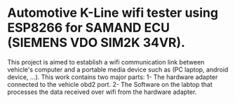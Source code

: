# Automotive K-Line wifi tester using ESP8266 for SAMAND ECU (SIEMENS VDO SIM2K 34VR). 
This project is aimed to establish a wifi communication link between vehicle's computer and a portable media device such as (PC laptop, android device, ...).
This work contains two major parts: 
1- The hardware adapter connected to the vehicle obd2 port.
2- The Software on the labtop that processes the data received over wifi from the hardware adapter.
